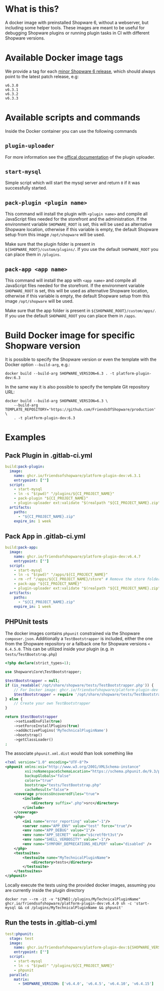 # What is this?

A docker image with preinstalled Shopware 6, without a webserver, but including some helper tools. These images are meant to be useful for debugging Shopware plugins or running plugin tasks in CI with different Shopware versions.

# Available Docker image tags

We provide a tag for each [minor Shopware 6 release](https://www.shopware.com/en/news/shopware-6-versioning-strategy/), which should always point to the latest patch release, e.g:
```
v6.3.0
v6.3.1
v6.3.2
v6.3.3
```

# Available scripts and commands

Inside the Docker container you can use the following commands

## `plugin-uploader`

For more information see the [offical documentation](https://github.com/FriendsOfShopware/FroshPluginUploader#using-the-commands) of the plugin uploader.

## `start-mysql`

Simple script which will start the mysql server and return `0` if it was successfully started.

## `pack-plugin <plugin name>`

This command will install the plugin with `<plugin name>` and compile all JavaScript files needed for the storefront and the administration.
If the environment variable `SHOPWARE_ROOT` is set, this will be used as alternative Shopware location, otherwise if this variable is empty, the default Shopware setup from this image `/opt/shopware` will be used.

Make sure that the plugin folder is present in `${SHOPWARE_ROOT}/custom/plugins/`. If you use the default `SHOPWARE_ROOT` you can place them in `/plugins`.

## `pack-app <app name>`

This command will install the app with `<app name>` and compile all JavaScript files needed for the storefront.
If the environment variable `SHOPWARE_ROOT` is set, this will be used as alternative Shopware location, otherwise if this variable is empty, the default Shopware setup from this image `/opt/shopware` will be used.

Make sure that the app folder is present in `${SHOPWARE_ROOT}/custom/apps/`. If you use the default `SHOPWARE_ROOT` you can place them in `/apps`.

# Build Docker image for specific Shopware version

It is possible to specify the Shopware version or even the template with the Docker option `--build-arg`, e.g.:
```
docker build --build-arg SHOPWARE_VERSION=6.3 . -t platform-plugin-dev:6.3
```

In the same way it is also possible to specify the template Git repository URL:
```
docker build --build-arg SHOPWARE_VERSION=6.3 \
    --build-arg TEMPLATE_REPOSITORY='https://github.com/FriendsOfShopware/production' \
    . -t platform-plugin-dev:6.3
```


# Examples
## Pack Plugin in .gitlab-ci.yml
```yaml
build:pack-plugin:
  image:
    name: ghcr.io/friendsofshopware/platform-plugin-dev:v6.3.1
    entrypoint: [""]
  script:
    - start-mysql
    - ln -s "$(pwd)" "/plugins/${CI_PROJECT_NAME}"
    - pack-plugin "${CI_PROJECT_NAME}"
    - plugin-uploader ext:validate "$(realpath "${CI_PROJECT_NAME}.zip")"
  artifacts:
    paths:
      - "${CI_PROJECT_NAME}.zip"
    expire_in: 1 week
```

## Pack App in .gitlab-ci.yml
```yaml
build:pack-app:
  image:
    name: ghcr.io/friendsofshopware/platform-plugin-dev:v6.4.7
    entrypoint: [""]
  script:
    - start-mysql
    - ln -s "$(pwd)" "/apps/${CI_PROJECT_NAME}"
    - rm -rf "/apps/${CI_PROJECT_NAME}/store" # Remove the store folder manually since it is not removed in the pack process for apps
    - pack-app "${CI_PROJECT_NAME}"
    - plugin-uploader ext:validate "$(realpath "${CI_PROJECT_NAME}.zip")" || true
  artifacts:
    paths:
      - "${CI_PROJECT_NAME}.zip"
    expire_in: 1 week
```

## PHPUnit tests
The docker images contains `phpunit` constrained via the Shopware `composer.json`. Additionally a `TestBootstrapper` is included, either the one from the Shopware repository or a fallback one for Shopware versions `< 6.4.5.0`. This can be utilized inside your plugin (e.g. in `tests/TestBootstrap.php`)
```php
<?php declare(strict_types=1);

use Shopware\Core\TestBootstrapper;

$testBootstrapper = null;
if (is_readable('/opt/share/shopware/tests/TestBootstrapper.php')) {
    // For Docker image: ghcr.io/friendsofshopware/platform-plugin-dev
    $testBootstrapper = require '/opt/share/shopware/tests/TestBootstrapper.php';
} else {
    // Create your own TestBootstrapper
}

return $testBootstrapper
    ->setLoadEnvFile(true)
    ->setForceInstallPlugins(true)
    ->addActivePlugins('MyTechnicalPluginName')
    ->bootstrap()
    ->getClassLoader()
;
```

The associate `phpunit.xml.dist` would than look something like
```xml
<?xml version="1.0" encoding="UTF-8"?>
<phpunit xmlns:xsi="http://www.w3.org/2001/XMLSchema-instance"
         xsi:noNamespaceSchemaLocation="https://schema.phpunit.de/9.3/phpunit.xsd"
         backupGlobals="false"
         colors="true"
         bootstrap="tests/TestBootstrap.php"
         cacheResult="false">
    <coverage processUncoveredFiles="true">
        <include>
            <directory suffix=".php">src</directory>
        </include>
    </coverage>
    <php>
        <ini name="error_reporting" value="-1"/>
        <server name="APP_ENV" value="test" force="true"/>
        <env name="APP_DEBUG" value="1"/>
        <env name="APP_SECRET" value="s$cretf0rt3st"/>
        <env name="SHELL_VERBOSITY" value="-1"/>
        <env name="SYMFONY_DEPRECATIONS_HELPER" value="disabled" />
    </php>
    <testsuites>
        <testsuite name="MyTechnicalPluginName">
            <directory>tests</directory>
        </testsuite>
    </testsuites>
</phpunit>
```

Locally execute the tests using the provided docker images, assuming you are currently inside the plugin directory
```
docker run --rm -it -v "${PWD}:/plugins/MyTechnicalPluginName" ghcr.io/friendsofshopware/platform-plugin-dev:v6.4.0 sh -c 'start-mysql && cd /plugins/MyTechnicalPluginName && phpunit'
```

## Run the tests in .gitlab-ci.yml
```yaml
test:phpunit:
  stage: test
  image:
    name: ghcr.io/friendsofshopware/platform-plugin-dev:${SHOPWARE_VERSION}
    entrypoint: [""]
  script:
    - start-mysql
    - ln -s "$(pwd)" "/plugins/${CI_PROJECT_NAME}"
    - phpunit
  parallel:
    matrix:
      - SHOPWARE_VERSION: ['v6.4.0', 'v6.4.5', 'v6.4.10', 'v6.4.15']
```
